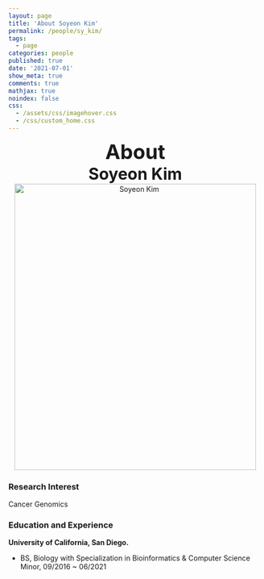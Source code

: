 ```yaml
---
layout: page
title: 'About Soyeon Kim'
permalink: /people/sy_kim/
tags:
  - page
categories: people
published: true
date: '2021-07-01'
show_meta: true
comments: true
mathjax: true
noindex: false
css:
  - /assets/css/imagehover.css
  - /css/custom_home.css
---
```


<style>
.center{
  text-align: center;
}
</style>  


<div class="center"><div style="font-weight: bold; font-size: 40px;">
About</div></div>
<div class="center"><div style="font-weight: bold; font-size: 32px;">
Soyeon Kim
</div></div>


<div class="center">
    <img src="{{ site.url }}/assets/img/people/sy_kim.jpg" width="480px" height="568px" alt="Soyeon Kim" />
</div>

### **Research Interest**
Cancer Genomics

### **Education and Experience**

**University of California, San Diego.**
- BS, Biology with Specialization in Bioinformatics &amp; Computer Science Minor, 09/2016 ~ 06/2021




